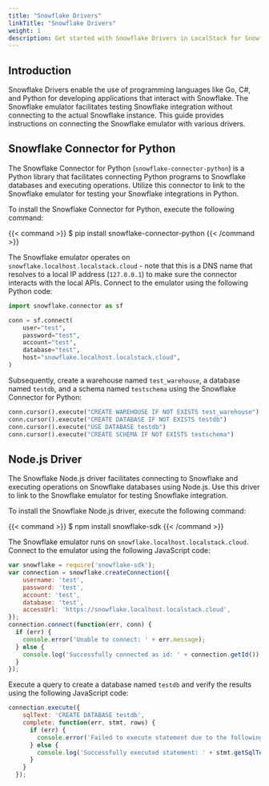 ```yaml
---
title: "Snowflake Drivers"
linkTitle: "Snowflake Drivers"
weight: 1
description: Get started with Snowflake Drivers in LocalStack for Snowflake
---
```


## Introduction

Snowflake Drivers enable the use of programming languages like Go, C#, and Python for developing applications that interact with Snowflake. The Snowflake emulator facilitates testing Snowflake integration without connecting to the actual Snowflake instance. This guide provides instructions on connecting the Snowflake emulator with various drivers.

## Snowflake Connector for Python

The Snowflake Connector for Python (`snowflake-connector-python`) is a Python library that facilitates connecting Python programs to Snowflake databases and executing operations. Utilize this connector to link to the Snowflake emulator for testing your Snowflake integrations in Python.

To install the Snowflake Connector for Python, execute the following command:

{{< command >}}
$ pip install snowflake-connector-python
{{< /command >}}

The Snowflake emulator operates on `snowflake.localhost.localstack.cloud` - note that this is a DNS name that resolves to a local IP address (`127.0.0.1`) to make sure the connector interacts with the local APIs. Connect to the emulator using the following Python code:

```python
import snowflake.connector as sf

conn = sf.connect(
    user="test",
    password="test",
    account="test",
    database="test",
    host="snowflake.localhost.localstack.cloud",
)
```

Subsequently, create a warehouse named `test_warehouse`, a database named `testdb`, and a schema named `testschema` using the Snowflake Connector for Python:

```python
conn.cursor().execute("CREATE WAREHOUSE IF NOT EXISTS test_warehouse")
conn.cursor().execute("CREATE DATABASE IF NOT EXISTS testdb")
conn.cursor().execute("USE DATABASE testdb")
conn.cursor().execute("CREATE SCHEMA IF NOT EXISTS testschema")
```

## Node.js Driver

The Snowflake Node.js driver facilitates connecting to Snowflake and executing operations on Snowflake databases using Node.js. Use this driver to link to the Snowflake emulator for testing Snowflake integration.

To install the Snowflake Node.js driver, execute the following command:

{{< command >}}
$ npm install snowflake-sdk
{{< /command >}}

The Snowflake emulator runs on `snowflake.localhost.localstack.cloud`. Connect to the emulator using the following JavaScript code:

```javascript
var snowflake = require('snowflake-sdk');
var connection = snowflake.createConnection({
    username: 'test',
    password: 'test',
    account: 'test',
    database: 'test',
    accessUrl: 'https://snowflake.localhost.localstack.cloud',
});
connection.connect(function(err, conn) {
  if (err) {
    console.error('Unable to connect: ' + err.message);
  } else {
    console.log('Successfully connected as id: ' + connection.getId());
  }
});
```

Execute a query to create a database named `testdb` and verify the results using the following JavaScript code:

```javascript
connection.execute({
    sqlText: 'CREATE DATABASE testdb',
    complete: function(err, stmt, rows) {
      if (err) {
        console.error('Failed to execute statement due to the following error: ' + err.message);
      } else {
        console.log('Successfully executed statement: ' + stmt.getSqlText());
      }
    }
  });
```
